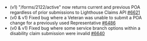 - (v1) "/forms/2122/active" now returns current and previous POA regardless of prior submissions to Lighthouse Claims API [#6621](https://github.com/department-of-veterans-affairs/vets-api/pull/6621)
- (v0 & v1) Fixed bug where a Veteran was unable to submit a POA change for a previously used Representative [#6486](https://github.com/department-of-veterans-affairs/vets-api/pull/6486)
- (v0 & v1) Fixed bug where some service branch options within a disability claim submission were invalid [#6640](https://github.com/department-of-veterans-affairs/vets-api/pull/6640)
